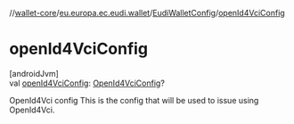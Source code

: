 //[wallet-core](../../../index.md)/[eu.europa.ec.eudi.wallet](../index.md)/[EudiWalletConfig](index.md)/[openId4VciConfig](open-id4-vci-config.md)

# openId4VciConfig

[androidJvm]\
val [openId4VciConfig](open-id4-vci-config.md): [OpenId4VciConfig](../../eu.europa.ec.eudi.wallet.document.issue.openid4vci/-open-id4-vci-config/index.md)?

OpenId4Vci config This is the config that will be used to issue using OpenId4Vci.

